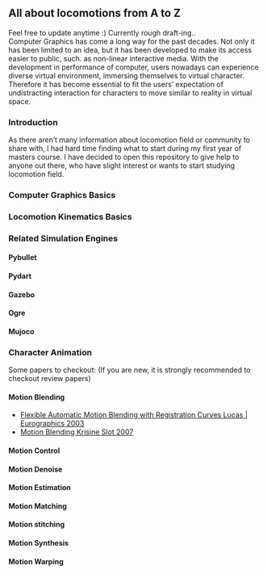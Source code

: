 ## All about locomotions from A to Z

Feel free to update anytime :) Currently rough draft-ing..  
Computer Graphics has come a long way for the past decades. Not only it has been limited to an idea, but it has been developed to make its access easier to public, such. as non-linear interactive media. With the development in performance of computer, users nowadays can experience diverse virtual environment, immersing themselves to virtual character. Therefore it has become essential to fit the users’ expectation of undistracting interaction for characters to move similar to reality in virtual space.  

### Introduction
As there aren’t many information about locomotion field or community to share with, I had hard time finding what to start during my first year of masters course. I have decided to open this repository to give help to anyone out there, who have slight interest or wants to start studying locomotion field. 

### Computer Graphics Basics


### Locomotion Kinematics Basics 


### Related Simulation Engines

#### Pybullet
#### Pydart
#### Gazebo
#### Ogre
#### Mujoco

### Character Animation
Some papers to checkout:
(If you are new, it is strongly recommended to checkout review papers)

#### Motion Blending
- [Flexible Automatic Motion Blending with Registration Curves Lucas | Eurographics 2003](https://research.cs.wisc.edu/graphics/Gallery/kovar.vol/RegistrationCurves/regCurves.pdf)
- [Motion Blending Krisine Slot 2007](http://image.diku.dk/projects/media/kristine.slot.07.pdf)

#### Motion Control

#### Motion Denoise

#### Motion Estimation

#### Motion Matching

#### Motion stitching

#### Motion Synthesis

#### Motion Warping
